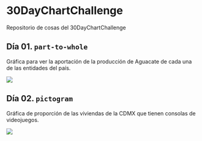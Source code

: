 # 30DayChartChallenge

Repositorio de cosas del 30DayChartChallenge

## Día 01. `part-to-whole`

Gráfica para ver la aportación de la producción de Aguacate de cada una de las entidades del país. 

![](https://github.com/JuveCampos/30DayChartChallenge2021/raw/main/Day%2001.%20Part%20to%20whole/Gráfica%20Final.png)

## Día 02. `pictogram`

Gráfica de proporción de las viviendas de la CDMX que tienen consolas de videojuegos. 

![](https://github.com/JuveCampos/30DayChartChallenge2021/raw/main/Day%2002.%20Pictogram/grafica_2_transparente.png)
